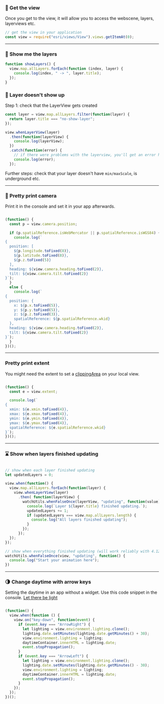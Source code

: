 ### 💪 Get the view

Once you get to the view, it will allow you to access the webscene, layers, layerviews etc.

```js
// get the view in your application
const view = require("esri/views/View").views.getItemAt(0);
```

---

### 👀 Show me the layers

```js
function showLayers() {
  view.map.allLayers.forEach(function (index, layer) {
    console.log(index, " -> ", layer.title);
  });
}
```

### 👻 Layer doesn't show up

Step 1: check that the LayerView gets created

```js
const layer = view.map.allLayers.filter(function(layer) {
  return layer.title === "no-show-layer";
});

view.whenLayerView(layer)
  .then(function(layerView) {
    console.log(layerView);
  })
  .catch(function(error) {
    // if there were problems with the layerview, you'll get an error here
    console.log(error);
  });
```

Further steps: check that your layer doesn't have `min/maxScale`, is underground etc.

---

### 🎥 Pretty print camera

Print it in the console and set it in your app afterwards.

```js

(function() {
  const p = view.camera.position;

  if (p.spatialReference.isWebMercator || p.spatialReference.isWGS84) {
    console.log(`
{
  position: [
    ${p.longitude.toFixed(8)},
    ${p.latitude.toFixed(8)},
    ${p.z.toFixed(5)}
  ],
  heading: ${view.camera.heading.toFixed(2)},
  tilt: ${view.camera.tilt.toFixed(2)}
}`);
  }
  else {
    console.log(`
{
  position: {
    x: ${p.x.toFixed(5)},
    y: ${p.y.toFixed(5)},
    z: ${p.z.toFixed(3)},
    spatialReference: ${p.spatialReference.wkid}
  },
  heading: ${view.camera.heading.toFixed(2)},
  tilt: ${view.camera.tilt.toFixed(2)}
}`);
  }
})();

```

---

### Pretty print extent

You might need the extent to set a [clippingArea](https://developers.arcgis.com/javascript/latest/api-reference/esri-views-SceneView.html#clippingArea) on your local view.

```js

(function() {
  const e = view.extent;

  console.log(`
{
  xmin: ${e.xmin.toFixed(4)},
  xmax: ${e.xmax.toFixed(4)},
  ymin: ${e.ymin.toFixed(4)},
  ymax: ${e.ymax.toFixed(4)},
  spatialReference: ${e.spatialReference.wkid}
}`);
})();

```

---

### ⌛ Show when layers finished updating

```js

// show when each layer finished updating
let updatedLayers = 0;

view.when(function() {
  view.map.allLayers.forEach(function(layer) {
    view.whenLayerView(layer)
      .then( function(layerView) {
        watchUtils.whenFalseOnce(layerView, "updating", function(value) {
          console.log(`Layer ${layer.title} finished updating.`);
          updatedLayers += 1;
          if (updatedLayers === view.map.allLayers.length) {
            console.log("All layers finished updating");
          }
        });
      });
  });
});

// show when everything finished updating (will work reliably with 4.12)
watchUtils.whenFalseOnce(view, "updating", function() {
  console.log("Start your animation here");
})
```

---

### 🌗 Change daytime with arrow keys

Setting the daytime in an app without a widget. Use this code snippet in the console. [Let there be light](change-daytime.html)

```js

(function() {
  view.when(function () {
    view.on("key-down", function(event) {
      if (event.key === "ArrowRight") {
        let lighting = view.environment.lighting.clone();
        lighting.date.setMinutes(lighting.date.getMinutes() + 30);
        view.environment.lighting = lighting;
        daytimeContainer.innerHTML = lighting.date;
        event.stopPropagation();
      }
      if (event.key === "ArrowLeft") {
        let lighting = view.environment.lighting.clone();
        lighting.date.setMinutes(lighting.date.getMinutes() - 30);
        view.environment.lighting = lighting;
        daytimeContainer.innerHTML = lighting.date;
        event.stopPropagation();
      }
    });
  });
})();
```

